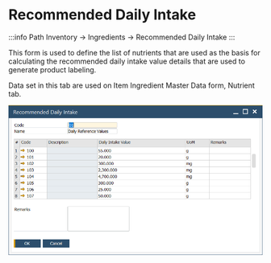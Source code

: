 # Recommended Daily Intake

:::info Path
Inventory → Ingredients → Recommended Daily Intake
:::

This form is used to define the list of nutrients that are used as the basis for calculating the recommended daily intake value details that are used to generate product labeling.

Data set in this tab are used on Item Ingredient Master Data form, Nutrient tab.

![Recommended Daily Intake](./media/recommended-daily-intake.png)

